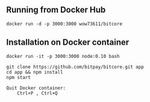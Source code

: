 

## Running from Docker Hub

    docker run -d -p 3000:3000 wow73611/bitcore


## Installation on Docker container

    docker run -it -p 3000:3000 node:0.10 bash

    git clone https://github.com/bitpay/bitcore.git app
    cd app && npm install
    npm start

    Quit Docker container:
        Ctrl+P , Ctrl+Q


